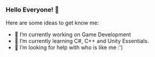 ### Hello Everyone! 👋


Here are some ideas to get know me:

- 🔭 I’m currently working on Game Development
- 🌱 I’m currently learning C#, C++ and Unity Essentials.
- 🤔 I’m looking for help with who is like me :')


